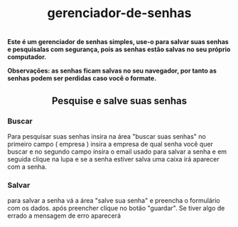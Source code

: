 <h1 align="center"> gerenciador-de-senhas <h1>

<h4> <p> Este é um gerenciador de senhas simples, use-o para salvar suas senhas e pesquisalas com segurança, pois as senhas estão salvas no seu próprio computador. </p>

Observações: as senhas ficam salvas no seu navegador, por tanto as senhas podem ser perdidas caso você o formate. </h4>

<h4>
<h2 align="center"> Pesquise e salve suas senhas </h2>

<h3> Buscar </h3>
<p> Para pesquisar suas senhas insira na área "buscar suas senhas" no primeiro campo ( empresa ) insira a empresa de qual senha você quer buscar e no segundo campo insira 
o email usado para salvar a senha e em seguida clique na lupa e se a senha estiver salva uma caixa irá aparecer com a senha. </p>

<h3> Salvar </h3>
<p> para salvar a senha vá a área "salve sua senha" e preencha o formulário com os dados. após preencher clique no botão "guardar". Se tiver algo de errado a mensagem de erro aparecerá </p> 
</h4>
